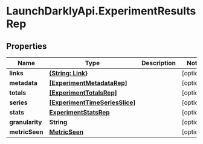 # LaunchDarklyApi.ExperimentResultsRep

## Properties

Name | Type | Description | Notes
------------ | ------------- | ------------- | -------------
**links** | [**{String: Link}**](Link.md) |  | [optional] 
**metadata** | [**[ExperimentMetadataRep]**](ExperimentMetadataRep.md) |  | [optional] 
**totals** | [**[ExperimentTotalsRep]**](ExperimentTotalsRep.md) |  | [optional] 
**series** | [**[ExperimentTimeSeriesSlice]**](ExperimentTimeSeriesSlice.md) |  | [optional] 
**stats** | [**ExperimentStatsRep**](ExperimentStatsRep.md) |  | [optional] 
**granularity** | **String** |  | [optional] 
**metricSeen** | [**MetricSeen**](MetricSeen.md) |  | [optional] 


